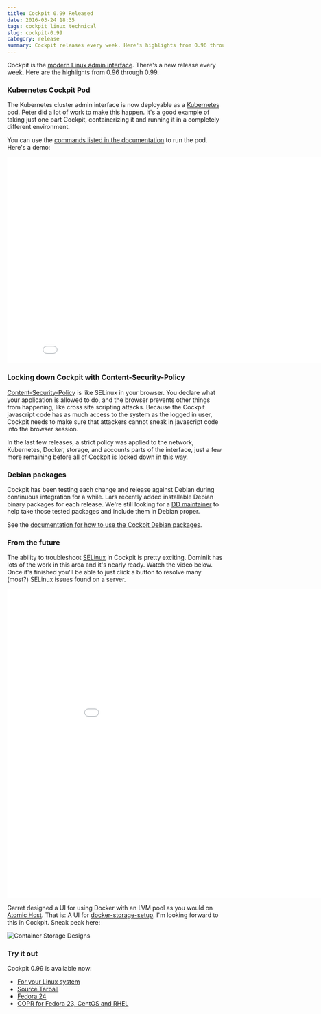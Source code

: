 ```yaml
---
title: Cockpit 0.99 Released
date: 2016-03-24 18:35
tags: cockpit linux technical
slug: cockpit-0.99
category: release
summary: Cockpit releases every week. Here's highlights from 0.96 through 0.99
---
```


Cockpit is the [modern Linux admin interface](http://cockpit-project.org/). There's a new release every week. Here are the highlights from 0.96 through 0.99.

### Kubernetes Cockpit Pod

The Kubernetes cluster admin interface is now deployable as a [Kubernetes](http://kubernetes.io) pod. Peter did a lot of work to make this happen. It's a good example of taking just one part Cockpit, containerizing it and running it in a completely different environment.

You can use the [commands listed in the documentation](http://cockpit-project.org/guide/latest/feature-kubernetes.html) to run the pod. Here's a demo:

<iframe width="853" height="480" src="//youtube.com/embed/OCbuzBe7Ems?rel=0" frameborder="0" allowfullscreen></iframe>


### Locking down Cockpit with Content-Security-Policy

[Content-Security-Policy](http://content-security-policy.com/) is like SELinux in your browser. You declare
what your application is allowed to do, and the browser prevents other things from happening, like cross site scripting attacks.  Because the Cockpit javascript code has as much access to the system as the logged in user, Cockpit needs to make sure that attackers cannot sneak in javascript code into the browser session.

In the last few releases, a strict policy was applied to the network, Kubernetes, Docker, storage, and accounts parts of the interface, just a few more remaining before all of Cockpit is locked down in this way.


### Debian packages

Cockpit has been testing each change and release against Debian during continuous integration for a while. Lars recently added installable Debian binary packages for each release. We're still looking for a [DD maintainer](https://wiki.debian.org/DebianDeveloper) to help take those tested packages and include them in Debian proper.

See the [documentation for how to use the Cockpit Debian packages](http://cockpit-project.org/running.html).


### From the future

The ability to troubleshoot [SELinux](http://stopdisablingselinux.com/) in Cockpit is pretty exciting. Dominik has lots of the work in this area and it's nearly ready. Watch the video below. Once it's finished you'll be able to just click a button to resolve many (most?) SELinux issues found on a server.

<iframe width="960" height="720" src="//youtube.com/embed/s6C29f8dSRQ?rel=0" frameborder="0" allowfullscreen></iframe>

Garret designed a UI for using Docker with an LVM pool as you would on [Atomic Host](http://www.projectatomic.io/download/). That is: A UI for [docker-storage-setup](https://github.com/projectatomic/docker-storage-setup). I'm looking forward to this in Cockpit. Sneak peak here:

![Container Storage Designs](https://raw.githubusercontent.com/cockpit-project/cockpit-design/9bd7086a4a8492b72269c58272d063b3372116c3/containers/container-storage.png)

### Try it out

Cockpit 0.99 is available now:

 * [For your Linux system](http://cockpit-project.org/running.html)
 * [Source Tarball](https://github.com/cockpit-project/cockpit/releases/tag/0.95)
 * [Fedora 24](https://bodhi.fedoraproject.org/updates/cockpit-0.99-1.fc24)
 * [COPR for Fedora 23, CentOS and RHEL](https://copr.fedoraproject.org/coprs/g/cockpit/cockpit-preview/)

